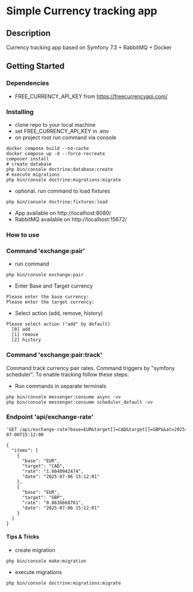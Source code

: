 # Simple Currency tracking app
## Description

Currency tracking app based on Symfony 7.3 + RabbitMQ + Docker

## Getting Started

### Dependencies

* FREE_CURRENCY_API_KEY from https://freecurrencyapi.com/

### Installing

* clone repo to your local machine
* set FREE_CURRENCY_API_KEY in .env
* on project root run command via console
```
docker compose build --no-cache
docker compose up -d --force-recreate
composer install
# create database
php bin/console doctrine:database:create
# execute migrations
php bin/console doctrine:migrations:migrate
```
* optional. run command to load fixtures
```
php bin/console doctrine:fixtures:load
```

* App available on  http://localhost:8080/ 
* RabbitMQ available on http://localhost:15672/

### How to use
### Command 'exchange:pair'
* run command
```
php bin/console exchange:pair
```
* Enter Base and Target currency
```
Please enter the base currency:
Please enter the target currency:
```
* Select action (add, remove, history)
```
Please select action ("add" by default)
  [0] add
  [1] remove
  [2] history
```

### Command 'exchange:pair:track'
Command track currency pair rates.
Command triggers by "symfony scheduler".
To enable tracking follow these steps:
* Run commands in separate terminals
```
php bin/console messenger:consume async -vv
php bin/console messenger:consume scheduler_default -vv
```

### Endpoint 'api/exchange-rate'
```
'GET /api/exchange-rate?base=EUR&target[]=CAD&target[]=GBP&&at=2025-07-06T15:12:00

{
  "items": [
    {
      "base": "EUR",
      "target": "CAD",
      "rate": "1.6040942474",
      "date": "2025-07-06 15:12:01"
    },
    {
      "base": "EUR",
      "target": "GBP",
      "rate": "0.8636668761",
      "date": "2025-07-06 15:12:01"
    }
  ]
}
```

#### Tips & Tricks
* create migration
```
php bin/console make:migration
```
* execute migrations
```
php bin/console doctrine:migrations:migrate
```
